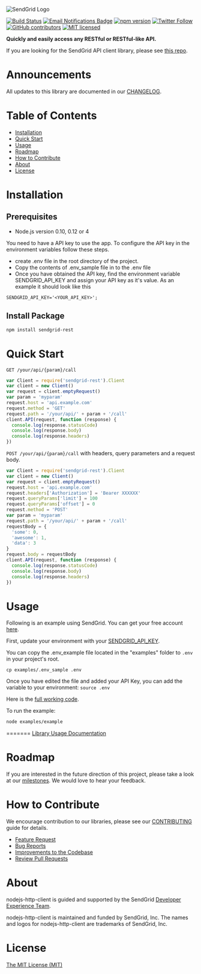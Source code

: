 ![SendGrid Logo](https://uiux.s3.amazonaws.com/2016-logos/email-logo%402x.png)

[![Build Status](https://travis-ci.org/sendgrid/nodejs-http-client.svg?branch=master)](https://travis-ci.org/sendgrid/nodejs-http-client)
[![Email Notifications Badge](https://dx.sendgrid.com/badge/nodejs)](https://dx.sendgrid.com/newsletter/nodejs)
[![npm version](https://badge.fury.io/js/sendgrid-rest.svg)](https://www.npmjs.com/package/sendgrid-rest)
[![Twitter Follow](https://img.shields.io/twitter/follow/sendgrid.svg?style=social&label=Follow)](https://twitter.com/sendgrid)
[![GitHub contributors](https://img.shields.io/github/contributors/sendgrid/nodejs-http-client.svg)](https://github.com/sendgrid/nodejs-http-client/graphs/contributors)
[![MIT licensed](https://img.shields.io/badge/license-MIT-blue.svg)](./LICENSE.txt)

**Quickly and easily access any RESTful or RESTful-like API.**

If you are looking for the SendGrid API client library, please see [this repo](https://github.com/sendgrid/sendgrid-nodejs).

# Announcements

All updates to this library are documented in our [CHANGELOG](https://github.com/sendgrid/nodejs-http-client/blob/master/CHANGELOG.md).

# Table of Contents
- [Installation](#installation)
- [Quick Start](#quick-start)
- [Usage](#usage)
- [Roadmap](#roadmap)
- [How to Contribute](#contribute)
- [About](#about)
- [License](#license)

<a name="installation"></a>
# Installation

## Prerequisites

- Node.js version 0.10, 0.12 or 4

You need to have a API key to use the app. To configure the API key in the environment variables follow these steps.
 - create .env file in the root directory of the project.
 - Copy the contents of .env_sample file in to the .env file
 - Once you have obtained the API key, find the environment variable SENDGRID_API_KEY and assign your API key as it's value.
 As an example it should look like this
 ```
 SENDGRID_API_KEY='<YOUR_API_KEY>';
 ```


## Install Package

```bash
npm install sendgrid-rest
```

<a name="quick-start"></a>
# Quick Start

`GET /your/api/{param}/call`

```javascript
var Client = require('sendgrid-rest').Client
var client = new Client()
var request = client.emptyRequest()
var param = 'myparam'
request.host = 'api.example.com'
request.method = 'GET'
request.path = '/your/api/' + param + '/call'
client.API(request, function (response) {
  console.log(response.statusCode)
  console.log(response.body)
  console.log(response.headers)
})
```

`POST /your/api/{param}/call` with headers, query parameters and a request body.

```javascript
var Client = require('sendgrid-rest').Client
var client = new Client()
var request = client.emptyRequest()
request.host = 'api.example.com'
request.headers['Authorization'] = 'Bearer XXXXXX'
request.queryParams['limit'] = 100
request.queryParams['offset'] = 0
request.method = 'POST'
var param = 'myparam'
request.path = '/your/api/' + param + '/call'
requestBody = {
  'some': 0,
  'awesome': 1,
  'data': 3
}
request.body = requestBody
client.API(request, function (response) {
  console.log(response.statusCode)
  console.log(response.body)
  console.log(response.headers)
})
```

<a name="usage"></a>
# Usage

Following is an example using SendGrid. You can get your free account [here](https://sendgrid.com/free?source=nodejs-http-client).

First, update your environment with your [SENDGRID_API_KEY](https://app.sendgrid.com/settings/api_keys).

You can copy the .env_example file located in the "examples" folder to ```.env``` in your project's root.

```cp examples/.env_sample .env```

Once you have edited the file and added your API Key, you can add the variable to your environment:
```source .env```


Here is the [full working code](https://github.com/sendgrid/nodejs-http-client/blob/master/examples/example.js).

To run the example:

```bash
node examples/example
```
=======
[Library Usage Documentation](https://github.com/sendgrid/nodejs-http-client/blob/master/USAGE.md)

<a name="roadmap"></a>
# Roadmap

If you are interested in the future direction of this project, please take a look at our [milestones](https://github.com/sendgrid/nodejs-http-client/milestones). We would love to hear your feedback.

<a name="contribute"></a>
# How to Contribute

We encourage contribution to our libraries, please see our [CONTRIBUTING](https://github.com/sendgrid/nodejs-http-client/blob/master/CONTRIBUTING.md) guide for details.

* [Feature Request](https://github.com/sendgrid/nodejs-http-client/blob/master/CONTRIBUTING.md#feature-request)
* [Bug Reports](https://github.com/sendgrid/nodejs-http-client/blob/master/CONTRIBUTING.md#submit-a-bug-report)
* [Improvements to the Codebase](https://github.com/sendgrid/nodejs-http-client/blob/master/CONTRIBUTING.md#improvements-to-the-codebase)
* [Review Pull Requests](https://github.com/sendgrid/nodejs-http-client/blob/master/CONTRIBUTING.md#code-reviews)

<a name="about"></a>
# About

nodejs-http-client is guided and supported by the SendGrid [Developer Experience Team](mailto:dx@sendgrid.com).

nodejs-http-client is maintained and funded by SendGrid, Inc. The names and logos for nodejs-http-client are trademarks of SendGrid, Inc.

<a name="license"></a>
# License
[The MIT License (MIT)](LICENSE.txt)
